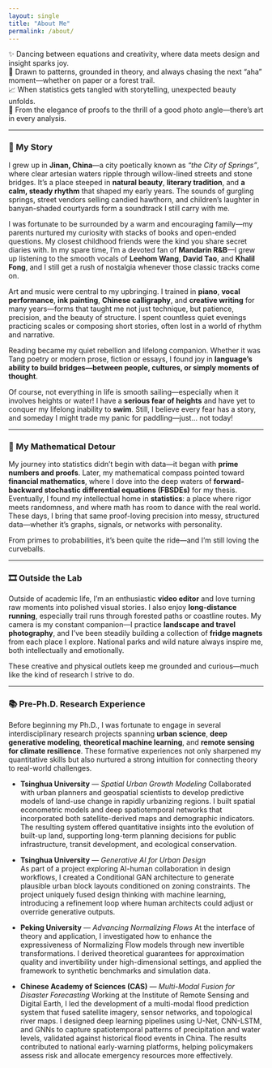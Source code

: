```yaml
---
layout: single
title: "About Me"
permalink: /about/
---
```



<!-- Custom font styling for homepage -->
<style>
.splash .page__content p,
.page__content p,
.archive__item-excerpt,
.archive__item-body {
  font-family: "Georgia", serif;
  font-size: 18px;
  line-height: 1.7;
  color: #2a2a2a;
  margin-bottom: 1.2em;
}

.page__title {
  font-family: "Georgia", serif;
  font-size: 32px;
  font-weight: 500;
}
</style>



✨ Dancing between equations and creativity, where data meets design and insight sparks joy.  
🧠 Drawn to patterns, grounded in theory, and always chasing the next “aha” moment—whether on paper or a forest trail.  
📈 When statistics gets tangled with storytelling, unexpected beauty unfolds.  
🎨 From the elegance of proofs to the thrill of a good photo angle—there’s art in every analysis.


---

### 🌿 My Story

I grew up in **Jinan, China**—a city poetically known as *“the City of Springs”*, where clear artesian waters ripple through willow-lined streets and stone bridges. It’s a place steeped in **natural beauty**, **literary tradition**, and **a calm, steady rhythm** that shaped my early years. The sounds of gurgling springs, street vendors selling candied hawthorn, and children’s laughter in banyan-shaded courtyards form a soundtrack I still carry with me.

I was fortunate to be surrounded by a warm and encouraging family—my parents nurtured my curiosity with stacks of books and open-ended questions. My closest childhood friends were the kind you share secret diaries with. In my spare time, I’m a devoted fan of **Mandarin R&B**—I grew up listening to the smooth vocals of **Leehom Wang**, **David Tao**, and **Khalil Fong**, and I still get a rush of nostalgia whenever those classic tracks come on. 

Art and music were central to my upbringing. I trained in **piano**, **vocal performance**, **ink painting**, **Chinese calligraphy**, and **creative writing** for many years—forms that taught me not just technique, but patience, precision, and the beauty of structure. I spent countless quiet evenings practicing scales or composing short stories, often lost in a world of rhythm and narrative.

Reading became my quiet rebellion and lifelong companion. Whether it was Tang poetry or modern prose, fiction or essays, I found joy in **language’s ability to build bridges—between people, cultures, or simply moments of thought**. 

Of course, not everything in life is smooth sailing—especially when it involves heights or water! I have a **serious fear of heights** and have yet to conquer my lifelong inability to **swim**. Still, I believe every fear has a story, and someday I might trade my panic for paddling—just... not today! 

---

### 🧮 My Mathematical Detour

My journey into statistics didn’t begin with data—it began with **prime numbers and proofs**. Later, my mathematical compass pointed toward **financial mathematics**, where I dove into the deep waters of **forward-backward stochastic differential equations (FBSDEs)** for my thesis. Eventually, I found my intellectual home in **statistics**: a place where rigor meets randomness, and where math has room to dance with the real world. These days, I bring that same proof-loving precision into messy, structured data—whether it’s graphs, signals, or networks with personality.

From primes to probabilities, it’s been quite the ride—and I’m still loving the curveballs.

---

### 🎞️ Outside the Lab

Outside of academic life, I’m an enthusiastic **video editor** and love turning raw moments into polished visual stories. I also enjoy **long-distance running**, especially trail runs through forested paths or coastline routes. My camera is my constant companion—I practice **landscape and travel photography**, and I’ve been steadily building a collection of **fridge magnets** from each place I explore. National parks and wild nature always inspire me, both intellectually and emotionally.

These creative and physical outlets keep me grounded and curious—much like the kind of research I strive to do.

---

### 📚 Pre-Ph.D. Research Experience

Before beginning my Ph.D., I was fortunate to engage in several interdisciplinary research projects spanning **urban science**, **deep generative modeling**, **theoretical machine learning**, and **remote sensing for climate resilience**. These formative experiences not only sharpened my quantitative skills but also nurtured a strong intuition for connecting theory to real-world challenges.

- **Tsinghua University** — *Spatial Urban Growth Modeling* 
  Collaborated with urban planners and geospatial scientists to develop predictive models of land-use change in rapidly urbanizing regions. I built spatial econometric models and deep spatiotemporal networks that incorporated both satellite-derived maps and demographic indicators. The resulting system offered quantitative insights into the evolution of built-up land, supporting long-term planning decisions for public infrastructure, transit development, and ecological conservation.

- **Tsinghua University** — *Generative AI for Urban Design*   
  As part of a project exploring AI-human collaboration in design workflows, I created a Conditional GAN architecture to generate plausible urban block layouts conditioned on zoning constraints. The project uniquely fused design thinking with machine learning, introducing a refinement loop where human architects could adjust or override generative outputs.

- **Peking University** — *Advancing Normalizing Flows* 
  At the interface of theory and application, I investigated how to enhance the expressiveness of Normalizing Flow models through new invertible transformations. I derived theoretical guarantees for approximation quality and invertibility under high-dimensional settings, and applied the framework to synthetic benchmarks and simulation data.
  
- **Chinese Academy of Sciences (CAS)** — *Multi-Modal Fusion for Disaster Forecasting*
  Working at the Institute of Remote Sensing and Digital Earth, I led the development of a multi-modal flood prediction system that fused satellite imagery, sensor networks, and topological river maps. I designed deep learning pipelines using U-Net, CNN-LSTM, and GNNs to capture spatiotemporal patterns of precipitation and water levels, validated against historical flood events in China. The results contributed to national early-warning platforms, helping policymakers assess risk and allocate emergency resources more effectively.





